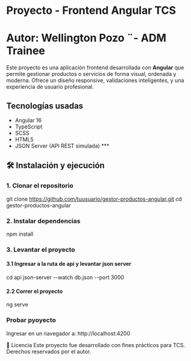 # Proyecto - Frontend Angular TCS
# Autor: Wellington Pozo ¨- ADM Trainee

Este proyecto es una aplicación frontend desarrollada con **Angular** que permite gestionar productos o servicios de forma visual, ordenada y moderna. Ofrece un diseño responsive, validaciones inteligentes, y una experiencia de usuario profesional.

## Tecnologías usadas

- Angular 16
- TypeScript
- SCSS
- HTML5
- JSON Server (API REST simulada) ***

## 🛠 Instalación y ejecución
### 1. Clonar el repositorio

git clone https://github.com/tuusuario/gestor-productos-angular.git
cd gestor-productos-angular

### 2. Instalar dependencias
npm install

### 3. Levantar el proyecto
#### 3.1 Ingresar a la ruta de api y levantar json server
cd api
json-server --watch db.json --port 3000

#### 2.2 Correr el proyecto
ng serve

### Probar pyoyecto
Ingresar en un navegador a: http://localhost:4200

📝 Licencia
Este proyecto fue desarrollado con fines prácticos para TCS. Derechos reservados por el autor.